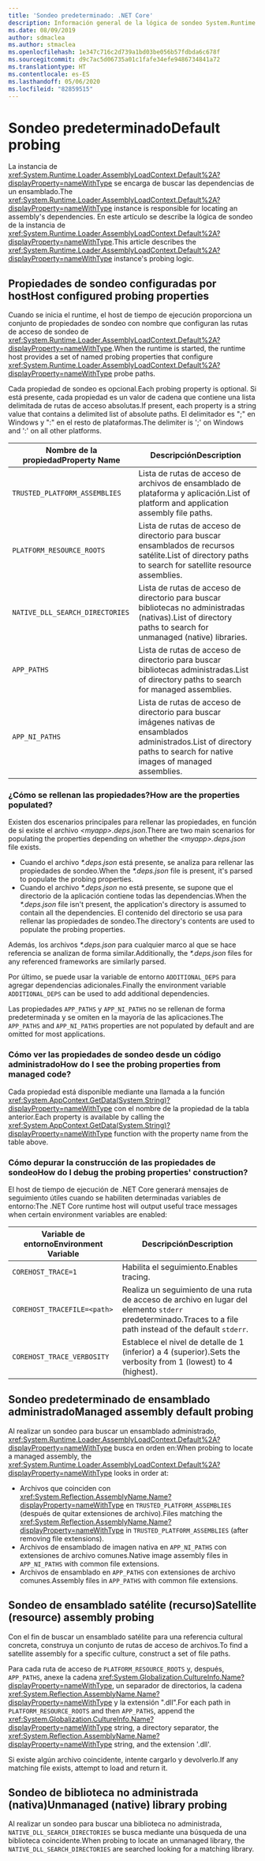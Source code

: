 ```yaml
---
title: 'Sondeo predeterminado: .NET Core'
description: Información general de la lógica de sondeo System.Runtime.Loader.AssemblyLoadContext.Default de .NET Core para buscar dependencias.
ms.date: 08/09/2019
author: sdmaclea
ms.author: stmaclea
ms.openlocfilehash: 1e347c716c2d739a1bd03be056b57fdbda6c678f
ms.sourcegitcommit: d9c7ac5d06735a01c1fafe34efe9486734841a72
ms.translationtype: HT
ms.contentlocale: es-ES
ms.lasthandoff: 05/06/2020
ms.locfileid: "82859515"
---
```

# <a name="default-probing"></a><span data-ttu-id="9da91-103">Sondeo predeterminado</span><span class="sxs-lookup"><span data-stu-id="9da91-103">Default probing</span></span>

<span data-ttu-id="9da91-104">La instancia de <xref:System.Runtime.Loader.AssemblyLoadContext.Default%2A?displayProperty=nameWithType> se encarga de buscar las dependencias de un ensamblado.</span><span class="sxs-lookup"><span data-stu-id="9da91-104">The <xref:System.Runtime.Loader.AssemblyLoadContext.Default%2A?displayProperty=nameWithType> instance is responsible for locating an assembly's dependencies.</span></span> <span data-ttu-id="9da91-105">En este artículo se describe la lógica de sondeo de la instancia de <xref:System.Runtime.Loader.AssemblyLoadContext.Default%2A?displayProperty=nameWithType>.</span><span class="sxs-lookup"><span data-stu-id="9da91-105">This article describes the <xref:System.Runtime.Loader.AssemblyLoadContext.Default%2A?displayProperty=nameWithType> instance's probing logic.</span></span>

## <a name="host-configured-probing-properties"></a><span data-ttu-id="9da91-106">Propiedades de sondeo configuradas por host</span><span class="sxs-lookup"><span data-stu-id="9da91-106">Host configured probing properties</span></span>

<span data-ttu-id="9da91-107">Cuando se inicia el runtime, el host de tiempo de ejecución proporciona un conjunto de propiedades de sondeo con nombre que configuran las rutas de acceso de sondeo de <xref:System.Runtime.Loader.AssemblyLoadContext.Default%2A?displayProperty=nameWithType>.</span><span class="sxs-lookup"><span data-stu-id="9da91-107">When the runtime is started, the runtime host provides a set of named probing properties that configure <xref:System.Runtime.Loader.AssemblyLoadContext.Default%2A?displayProperty=nameWithType> probe paths.</span></span>

<span data-ttu-id="9da91-108">Cada propiedad de sondeo es opcional.</span><span class="sxs-lookup"><span data-stu-id="9da91-108">Each probing property is optional.</span></span> <span data-ttu-id="9da91-109">Si está presente, cada propiedad es un valor de cadena que contiene una lista delimitada de rutas de acceso absolutas.</span><span class="sxs-lookup"><span data-stu-id="9da91-109">If present, each property is a string value that contains a delimited list of absolute paths.</span></span> <span data-ttu-id="9da91-110">El delimitador es ";" en Windows y ":" en el resto de plataformas.</span><span class="sxs-lookup"><span data-stu-id="9da91-110">The delimiter is ';' on Windows and ':' on all other platforms.</span></span>

|<span data-ttu-id="9da91-111">Nombre de la propiedad</span><span class="sxs-lookup"><span data-stu-id="9da91-111">Property Name</span></span>                 |<span data-ttu-id="9da91-112">Descripción</span><span class="sxs-lookup"><span data-stu-id="9da91-112">Description</span></span>  |
|------------------------------|---------|
|`TRUSTED_PLATFORM_ASSEMBLIES`   | <span data-ttu-id="9da91-113">Lista de rutas de acceso de archivos de ensamblado de plataforma y aplicación.</span><span class="sxs-lookup"><span data-stu-id="9da91-113">List of platform and application assembly file paths.</span></span> |
|`PLATFORM_RESOURCE_ROOTS`       | <span data-ttu-id="9da91-114">Lista de rutas de acceso de directorio para buscar ensamblados de recursos satélite.</span><span class="sxs-lookup"><span data-stu-id="9da91-114">List of directory paths to search for satellite resource assemblies.</span></span> |
|`NATIVE_DLL_SEARCH_DIRECTORIES` | <span data-ttu-id="9da91-115">Lista de rutas de acceso de directorio para buscar bibliotecas no administradas (nativas).</span><span class="sxs-lookup"><span data-stu-id="9da91-115">List of directory paths to search for unmanaged (native) libraries.</span></span>        |
|`APP_PATHS`                     | <span data-ttu-id="9da91-116">Lista de rutas de acceso de directorio para buscar bibliotecas administradas.</span><span class="sxs-lookup"><span data-stu-id="9da91-116">List of directory paths to search for managed assemblies.</span></span> |
|`APP_NI_PATHS`                  | <span data-ttu-id="9da91-117">Lista de rutas de acceso de directorio para buscar imágenes nativas de ensamblados administrados.</span><span class="sxs-lookup"><span data-stu-id="9da91-117">List of directory paths to search for native images of managed assemblies.</span></span> |

### <a name="how-are-the-properties-populated"></a><span data-ttu-id="9da91-118">¿Cómo se rellenan las propiedades?</span><span class="sxs-lookup"><span data-stu-id="9da91-118">How are the properties populated?</span></span>

<span data-ttu-id="9da91-119">Existen dos escenarios principales para rellenar las propiedades, en función de si existe el archivo *\<myapp>.deps.json*.</span><span class="sxs-lookup"><span data-stu-id="9da91-119">There are two main scenarios for populating the properties depending on whether the *\<myapp>.deps.json* file exists.</span></span>

- <span data-ttu-id="9da91-120">Cuando el archivo *\*.deps.json* está presente, se analiza para rellenar las propiedades de sondeo.</span><span class="sxs-lookup"><span data-stu-id="9da91-120">When the *\*.deps.json* file is present, it's parsed to populate the probing properties.</span></span>
- <span data-ttu-id="9da91-121">Cuando el archivo *\*.deps.json* no está presente, se supone que el directorio de la aplicación contiene todas las dependencias.</span><span class="sxs-lookup"><span data-stu-id="9da91-121">When the *\*.deps.json* file isn't present, the application's directory is assumed to contain all the dependencies.</span></span> <span data-ttu-id="9da91-122">El contenido del directorio se usa para rellenar las propiedades de sondeo.</span><span class="sxs-lookup"><span data-stu-id="9da91-122">The directory's contents are used to populate the probing properties.</span></span>

<span data-ttu-id="9da91-123">Además, los archivos *\*.deps.json* para cualquier marco al que se hace referencia se analizan de forma similar.</span><span class="sxs-lookup"><span data-stu-id="9da91-123">Additionally, the *\*.deps.json* files for any referenced frameworks are similarly parsed.</span></span>

<span data-ttu-id="9da91-124">Por último, se puede usar la variable de entorno `ADDITIONAL_DEPS` para agregar dependencias adicionales.</span><span class="sxs-lookup"><span data-stu-id="9da91-124">Finally the environment variable `ADDITIONAL_DEPS` can be used to add additional dependencies.</span></span>

<span data-ttu-id="9da91-125">Las propiedades `APP_PATHS` y `APP_NI_PATHS` no se rellenan de forma predeterminada y se omiten en la mayoría de las aplicaciones.</span><span class="sxs-lookup"><span data-stu-id="9da91-125">The `APP_PATHS` and `APP_NI_PATHS` properties are not populated by default and are omitted for most applications.</span></span>

### <a name="how-do-i-see-the-probing-properties-from-managed-code"></a><span data-ttu-id="9da91-126">Cómo ver las propiedades de sondeo desde un código administrado</span><span class="sxs-lookup"><span data-stu-id="9da91-126">How do I see the probing properties from managed code?</span></span>

<span data-ttu-id="9da91-127">Cada propiedad está disponible mediante una llamada a la función <xref:System.AppContext.GetData(System.String)?displayProperty=nameWithType> con el nombre de la propiedad de la tabla anterior.</span><span class="sxs-lookup"><span data-stu-id="9da91-127">Each property is available by calling the <xref:System.AppContext.GetData(System.String)?displayProperty=nameWithType> function with the property name from the table above.</span></span>

### <a name="how-do-i-debug-the-probing-properties-construction"></a><span data-ttu-id="9da91-128">Cómo depurar la construcción de las propiedades de sondeo</span><span class="sxs-lookup"><span data-stu-id="9da91-128">How do I debug the probing properties' construction?</span></span>

<span data-ttu-id="9da91-129">El host de tiempo de ejecución de .NET Core generará mensajes de seguimiento útiles cuando se habiliten determinadas variables de entorno:</span><span class="sxs-lookup"><span data-stu-id="9da91-129">The .NET Core runtime host will output useful trace messages when certain environment variables are enabled:</span></span>

|<span data-ttu-id="9da91-130">Variable de entorno</span><span class="sxs-lookup"><span data-stu-id="9da91-130">Environment Variable</span></span>        |<span data-ttu-id="9da91-131">Descripción</span><span class="sxs-lookup"><span data-stu-id="9da91-131">Description</span></span>  |
|----------------------------|---------|
|`COREHOST_TRACE=1`          |<span data-ttu-id="9da91-132">Habilita el seguimiento.</span><span class="sxs-lookup"><span data-stu-id="9da91-132">Enables tracing.</span></span>|
|`COREHOST_TRACEFILE=<path>` |<span data-ttu-id="9da91-133">Realiza un seguimiento de una ruta de acceso de archivo en lugar del elemento `stderr` predeterminado.</span><span class="sxs-lookup"><span data-stu-id="9da91-133">Traces to a file path instead of the default `stderr`.</span></span>|
|`COREHOST_TRACE_VERBOSITY`  |<span data-ttu-id="9da91-134">Establece el nivel de detalle de 1 (inferior) a 4 (superior).</span><span class="sxs-lookup"><span data-stu-id="9da91-134">Sets the verbosity from 1 (lowest) to 4 (highest).</span></span>|

## <a name="managed-assembly-default-probing"></a><span data-ttu-id="9da91-135">Sondeo predeterminado de ensamblado administrado</span><span class="sxs-lookup"><span data-stu-id="9da91-135">Managed assembly default probing</span></span>

<span data-ttu-id="9da91-136">Al realizar un sondeo para buscar un ensamblado administrado, <xref:System.Runtime.Loader.AssemblyLoadContext.Default%2A?displayProperty=nameWithType> busca en orden en:</span><span class="sxs-lookup"><span data-stu-id="9da91-136">When probing to locate a managed assembly, the <xref:System.Runtime.Loader.AssemblyLoadContext.Default%2A?displayProperty=nameWithType> looks in order at:</span></span>

- <span data-ttu-id="9da91-137">Archivos que coinciden con <xref:System.Reflection.AssemblyName.Name?displayProperty=nameWithType> en `TRUSTED_PLATFORM_ASSEMBLIES` (después de quitar extensiones de archivo).</span><span class="sxs-lookup"><span data-stu-id="9da91-137">Files matching the <xref:System.Reflection.AssemblyName.Name?displayProperty=nameWithType> in `TRUSTED_PLATFORM_ASSEMBLIES` (after removing file extensions).</span></span>
- <span data-ttu-id="9da91-138">Archivos de ensamblado de imagen nativa en `APP_NI_PATHS` con extensiones de archivo comunes.</span><span class="sxs-lookup"><span data-stu-id="9da91-138">Native image assembly files in `APP_NI_PATHS` with common file extensions.</span></span>
- <span data-ttu-id="9da91-139">Archivos de ensamblado en `APP_PATHS` con extensiones de archivo comunes.</span><span class="sxs-lookup"><span data-stu-id="9da91-139">Assembly files in `APP_PATHS` with common file extensions.</span></span>

## <a name="satellite-resource-assembly-probing"></a><span data-ttu-id="9da91-140">Sondeo de ensamblado satélite (recurso)</span><span class="sxs-lookup"><span data-stu-id="9da91-140">Satellite (resource) assembly probing</span></span>

<span data-ttu-id="9da91-141">Con el fin de buscar un ensamblado satélite para una referencia cultural concreta, construya un conjunto de rutas de acceso de archivos.</span><span class="sxs-lookup"><span data-stu-id="9da91-141">To find a satellite assembly for a specific culture, construct a set of file paths.</span></span>

<span data-ttu-id="9da91-142">Para cada ruta de acceso de `PLATFORM_RESOURCE_ROOTS` y, después, `APP_PATHS`, anexe la cadena <xref:System.Globalization.CultureInfo.Name?displayProperty=nameWithType>, un separador de directorios, la cadena <xref:System.Reflection.AssemblyName.Name?displayProperty=nameWithType> y la extensión ".dll".</span><span class="sxs-lookup"><span data-stu-id="9da91-142">For each path in `PLATFORM_RESOURCE_ROOTS` and then `APP_PATHS`, append the <xref:System.Globalization.CultureInfo.Name?displayProperty=nameWithType> string, a directory separator, the <xref:System.Reflection.AssemblyName.Name?displayProperty=nameWithType> string, and the extension '.dll'.</span></span>

<span data-ttu-id="9da91-143">Si existe algún archivo coincidente, intente cargarlo y devolverlo.</span><span class="sxs-lookup"><span data-stu-id="9da91-143">If any matching file exists, attempt to load and return it.</span></span>

## <a name="unmanaged-native-library-probing"></a><span data-ttu-id="9da91-144">Sondeo de biblioteca no administrada (nativa)</span><span class="sxs-lookup"><span data-stu-id="9da91-144">Unmanaged (native) library probing</span></span>

<span data-ttu-id="9da91-145">Al realizar un sondeo para buscar una biblioteca no administrada, `NATIVE_DLL_SEARCH_DIRECTORIES` se busca mediante una búsqueda de una biblioteca coincidente.</span><span class="sxs-lookup"><span data-stu-id="9da91-145">When probing to locate an unmanaged library, the `NATIVE_DLL_SEARCH_DIRECTORIES` are searched looking for a matching library.</span></span>
